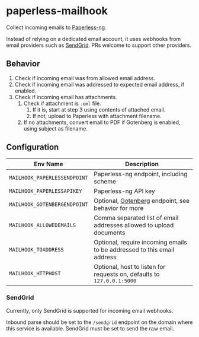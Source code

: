 # paperless-mailhook

Collect incoming emails to [Paperless-ng][paperless-ng].

Instead of relying on a dedicated email account, it uses webhooks from email
providers such as [SendGrid][sendgrid]. PRs welcome to support other providers.

## Behavior

1. Check if incoming email was from allowed email address.
2. Check if incoming email was addressed to expected email address, if enabled.
3. Check if incoming email has attachments.
    1. Check if attachment is `.eml` file.
        1. If it is, start at step 3 using contents of attached email.
        2. If not, upload to Paperless with attachment filename.
    2. If no attachments, convert email to PDF if Gotenberg is enabled, using subject as filename.

## Configuration

| Env Name                     | Description                                                             |
| ---------------------------- | ----------------------------------------------------------------------- |
| `MAILHOOK_PAPERLESSENDPOINT` | Paperless-ng endpoint, including scheme                                 |
| `MAILHOOK_PAPERLESSAPIKEY`   | Paperless-ng API key                                                    |
| `MAILHOOK_GOTENBERGENDPOINT` | Optional, [Gotenberg][gotenberg] endpoint, see behavior for more        |
| `MAILHOOK_ALLOWEDEMAILS`     | Comma separated list of email addresses allowed to upload documents     |
| `MAILHOOK_TOADDRESS`         | Optional, require incoming emails to be addressed to this email address |
| `MAILHOOK_HTTPHOST`          | Optional, host to listen for requests on, defaults to `127.0.0.1:5000`  |

### SendGrid

Currently, only SendGrid is supported for incoming email webhooks.

Inbound parse should be set to the `/sendgrid` endpoint on the domain where this
service is available. SendGrid must be set to send the raw email.

[paperless-ng]: https://github.com/jonaswinkler/paperless-ng
[sendgrid]: https://sendgrid.com/docs/ui/account-and-settings/inbound-parse/
[gotenberg]: https://github.com/thecodingmachine/gotenberg

